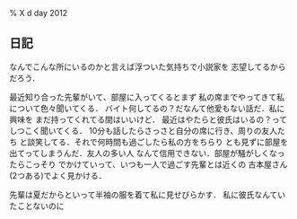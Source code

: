 % X d day 2012

## 日記

なんでこんな所にいるのかと言えば浮ついた気持ちで小説家を
志望してるからだろう．

最近知り合った先輩がいて、部屋に入ってくるとまず
私の席までやってきて私について色々聞いてくる．
バイト何してるの？だなんて他愛もない話だ．私に興味を
まだ持ってくれてる間はいいけど．
最近はやたらと彼氏はいるの？ってしつこく聞いてくる．
10分も話したらさっさと自分の席に行き、周りの友人たち
と談笑してる．それで何時間も過ごしたら私の方をちらり
とも見ずに部屋を出てってしまうんだ．友人の多い人
なんて信用できない．部屋が騒がしくなったらこっそり
でかけていって、いつも一人で過ごす先輩とは近くの
古本屋さん(2つある)でよく見かける．

先輩は夏だからといって半袖の服を着て私に見せびらかす．
私に彼氏なんていたことないのに
